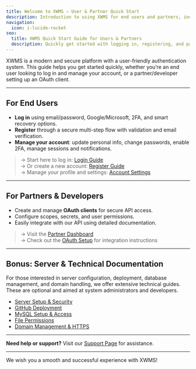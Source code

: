 ```yaml
---
title: Welcome to XWMS — User & Partner Quick Start
description: Introduction to using XWMS for end users and partners, including links to login, registration, account management, and partner OAuth setup.
navigation:
  icon: i-lucide-rocket
seo:
  title: XWMS Quick Start Guide for Users & Partners
  description: Quickly get started with logging in, registering, and partner OAuth client setup in XWMS.
---
```


XWMS is a modern and secure platform with a user-friendly authentication system. This guide helps you get started quickly, whether you’re an end user looking to log in and manage your account, or a partner/developer setting up an OAuth client.

---

## For End Users

- **Log in** using email/password, Google/Microsoft, 2FA, and smart recovery options.  
- **Register** through a secure multi-step flow with validation and email verification.  
- **Manage your account**: update personal info, change passwords, enable 2FA, manage sessions and notifications.

> → Start here to log in: [Login Guide](/user/login)  
> → Or create a new account: [Register Guide](/user/register)  
> → Manage your profile and settings: [Account Settings](/user/settings)

---

## For Partners & Developers

- Create and manage **OAuth clients** for secure API access.  
- Configure scopes, secrets, and user permissions.  
- Easily integrate with our API using detailed documentation.

> → Visit the [Partner Dashboard](/client/dashboard)  
> → Check out the [OAuth Setup](/client/developers) for integration instructions

---

## Bonus: Server & Technical Documentation

For those interested in server configuration, deployment, database management, and domain handling, we offer extensive technical guides. These are optional and aimed at system administrators and developers.

- [Server Setup & Security](/server/setup)  
- [GitHub Deployment](/server/github)  
- [MySQL Setup & Access](/server/mysql)  
- [File Permissions](/server/filepermissions)  
- [Domain Management & HTTPS](/server/domainmanagment)

---

**Need help or support?** Visit our [Support Page](/support) for assistance.

---

We wish you a smooth and successful experience with XWMS!
